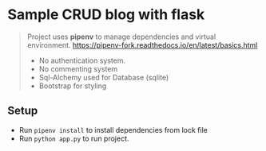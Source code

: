 # Sample CRUD blog with flask
> Project uses __pipenv__ to manage dependencies and virtual environment. https://pipenv-fork.readthedocs.io/en/latest/basics.html
> -  No authentication system.
> - No commenting system
> - Sql-Alchemy used for Database (sqlite)
> - Bootstrap for styling

## Setup
- Run `pipenv install` to install dependencies from lock file
- Run `python app.py` to run project.
